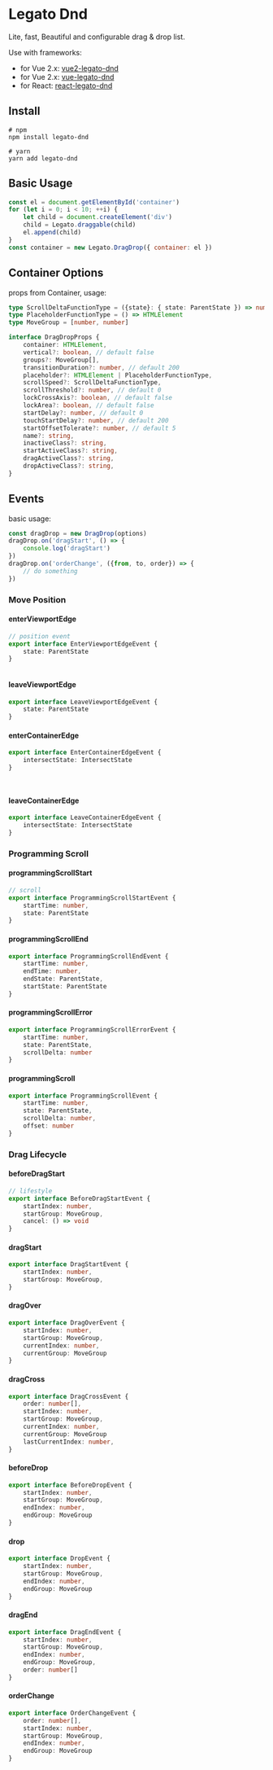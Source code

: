 # Legato Dnd

Lite, fast, Beautiful and configurable drag & drop list.

Use with frameworks:
- for Vue 2.x: [vue2-legato-dnd](https://github.com/LazyLZ/vue2-legato-dnd)
- for Vue 2.x: [vue-legato-dnd](https://github.com/LazyLZ/vue-legato-dnd)
- for React: [react-legato-dnd](https://github.com/LazyLZ/react-legato-dnd)

## Install
```shell
# npm
npm install legato-dnd

# yarn
yarn add legato-dnd
```

## Basic Usage

```javascript
const el = document.getElementById('container')
for (let i = 0; i < 10; ++i) {
    let child = document.createElement('div')
    child = Legato.draggable(child)
    el.append(child)
}
const container = new Legato.DragDrop({ container: el })

```

## Container Options

props from Container, usage:

```typescript
type ScrollDeltaFunctionType = ({state}: { state: ParentState }) => number
type PlaceholderFunctionType = () => HTMLElement
type MoveGroup = [number, number]

interface DragDropProps {
    container: HTMLElement,
    vertical?: boolean, // default false
    groups?: MoveGroup[],
    transitionDuration?: number, // default 200
    placeholder?: HTMLElement | PlaceholderFunctionType,
    scrollSpeed?: ScrollDeltaFunctionType,
    scrollThreshold?: number, // default 0
    lockCrossAxis?: boolean, // default false
    lockArea?: boolean, // default false
    startDelay?: number, // default 0
    touchStartDelay?: number, // default 200
    startOffsetTolerate?: number, // default 5
    name?: string,
    inactiveClass?: string,
    startActiveClass?: string,
    dragActiveClass?: string,
    dropActiveClass?: string,
}
```

## Events

basic usage:

```typescript
const dragDrop = new DragDrop(options)
dragDrop.on('dragStart', () => {
    console.log('dragStart')
})
dragDrop.on('orderChange', ({from, to, order}) => {
    // do something
})
```

### Move Position

#### enterViewportEdge

```typescript
// position event
export interface EnterViewportEdgeEvent {
    state: ParentState
}



```

#### leaveViewportEdge

```typescript
export interface LeaveViewportEdgeEvent {
    state: ParentState
}


```

#### enterContainerEdge

```typescript
export interface EnterContainerEdgeEvent {
    intersectState: IntersectState
}




```

#### leaveContainerEdge

```typescript
export interface LeaveContainerEdgeEvent {
    intersectState: IntersectState
}
```

### Programming Scroll

#### programmingScrollStart

```typescript
// scroll
export interface ProgrammingScrollStartEvent {
    startTime: number,
    state: ParentState
}
```

#### programmingScrollEnd

```typescript
export interface ProgrammingScrollEndEvent {
    startTime: number,
    endTime: number,
    endState: ParentState,
    startState: ParentState
}


```

#### programmingScrollError

```typescript
export interface ProgrammingScrollErrorEvent {
    startTime: number,
    state: ParentState,
    scrollDelta: number
}


```

#### programmingScroll

```typescript
export interface ProgrammingScrollEvent {
    startTime: number,
    state: ParentState,
    scrollDelta: number,
    offset: number
}
```

### Drag Lifecycle

#### beforeDragStart

```typescript
// lifestyle
export interface BeforeDragStartEvent {
    startIndex: number,
    startGroup: MoveGroup,
    cancel: () => void
}
```

#### dragStart

```typescript
export interface DragStartEvent {
    startIndex: number,
    startGroup: MoveGroup,
}

```

#### dragOver

```typescript
export interface DragOverEvent {
    startIndex: number,
    startGroup: MoveGroup,
    currentIndex: number,
    currentGroup: MoveGroup
}


```

#### dragCross

```typescript
export interface DragCrossEvent {
    order: number[],
    startIndex: number,
    startGroup: MoveGroup,
    currentIndex: number,
    currentGroup: MoveGroup
    lastCurrentIndex: number,
}


```

#### beforeDrop

```typescript
export interface BeforeDropEvent {
    startIndex: number,
    startGroup: MoveGroup,
    endIndex: number,
    endGroup: MoveGroup
}

```

#### drop

```typescript
export interface DropEvent {
    startIndex: number,
    startGroup: MoveGroup,
    endIndex: number,
    endGroup: MoveGroup
}


```

#### dragEnd

```typescript
export interface DragEndEvent {
    startIndex: number,
    startGroup: MoveGroup,
    endIndex: number,
    endGroup: MoveGroup,
    order: number[]
}


```

#### orderChange

```typescript
export interface OrderChangeEvent {
    order: number[],
    startIndex: number,
    startGroup: MoveGroup,
    endIndex: number,
    endGroup: MoveGroup
}
```


